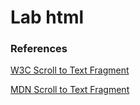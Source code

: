 # Lab html
### References 
[W3C Scroll to Text Fragment ](https://wicg.github.io/scroll-to-text-fragment/)

[MDN Scroll to Text Fragment](https://developer.mozilla.org/en-US/docs/Web/Text_fragments)
